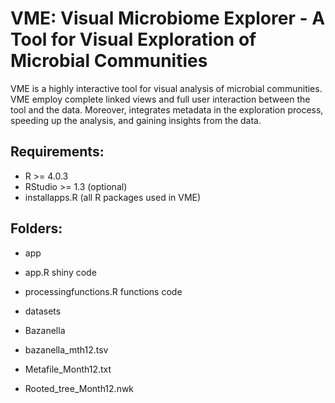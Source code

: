 # VME: Visual Microbiome Explorer - A Tool for Visual Exploration of Microbial Communities

VME is a highly interactive tool for visual analysis of microbial communities. VME employ complete linked views and full user interaction between the tool and the data. Moreover, integrates metadata in the exploration process, speeding up the analysis, and gaining insights from the data.

## Requirements:
 * R >= 4.0.3
 * RStudio >= 1.3 (optional)
 * installapps.R (all R packages used in VME)

## Folders:
 * app
  * app.R shiny code
  * processingfunctions.R functions code

 * datasets
  * Bazanella
   * bazanella_mth12.tsv
   * Metafile_Month12.txt
   * Rooted_tree_Month12.nwk
   
